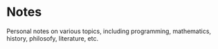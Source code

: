 # Notes

Personal notes on various topics, including programming, mathematics,
history, philosofy, literature, etc.
